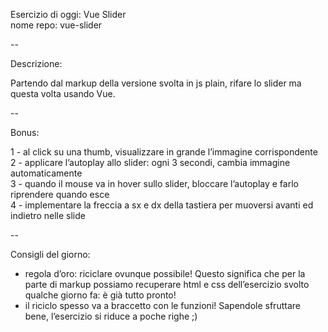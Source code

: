 Esercizio di oggi: Vue Slider <br>
nome repo: vue-slider

--

Descrizione: <br>

Partendo dal markup della versione svolta in js plain, rifare lo slider ma questa volta usando Vue. <br>

--

Bonus: 

1 - al click su una thumb, visualizzare in grande l’immagine corrispondente <br>
2 - applicare l’autoplay allo slider: ogni 3 secondi, cambia immagine automaticamente <br>
3 - quando il mouse va in hover sullo slider, bloccare l’autoplay e farlo riprendere quando esce <br>
4 - implementare la freccia a sx e dx della tastiera per muoversi avanti ed indietro nelle slide

--

Consigli del giorno:

- regola d’oro: riciclare ovunque possibile! Questo significa che per la parte di markup possiamo recuperare html e css dell’esercizio svolto qualche giorno fa: è già tutto pronto!
- il riciclo spesso va a braccetto con le funzioni! Sapendole sfruttare bene, l’esercizio si riduce a poche righe ;)

